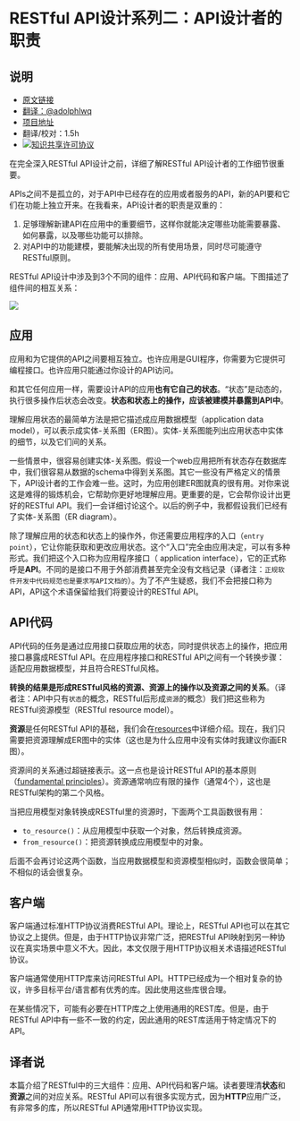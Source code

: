# RESTful API设计系列二：API设计者的职责

## 说明
- [原文链接](http://restful-api-design.readthedocs.io/en/latest/scope.html#the-application)
- [翻译：@adolphlwq](https://github.com/adolphlwq)
- [项目地址](https://github.com/adolphlwq/translate)
- 翻译/校对：1.5h
- <a rel="license" href="http://creativecommons.org/licenses/by-nc/4.0/"><img alt="知识共享许可协议" style="border-width:0" src="https://i.creativecommons.org/l/by-nc/4.0/80x15.png" /></a>

在完全深入RESTful API设计之前，详细了解RESTful API设计者的工作细节很重要。

APIs之间不是孤立的，对于API中已经存在的应用或者服务的API，新的API要和它们在功能上独立开来。在我看来，API设计者的职责是双重的：
1. 足够理解新建API在应用中的重要细节，这样你就能决定哪些功能需要暴露、如何暴露，以及哪些功能可以排除。
2. 对API中的功能建模，要能解决出现的所有使用场景，同时尽可能遵守RESTful原则。

RESTful API设计中涉及到3个不同的组件：应用、API代码和客户端。下图描述了组件间的相互关系：

![](http://restful-api-design.readthedocs.io/en/latest/_images/scope.png)

## 应用
应用和为它提供的API之间要相互独立。也许应用是GUI程序，你需要为它提供可编程接口。也许应用只能通过你设计的API访问。

和其它任何应用一样，需要设计API的应用**也有它自己的状态**。“状态”是动态的，执行很多操作后状态会改变。**状态和状态上的操作，应该被建模并暴露到API中**。

理解应用状态的最简单方法是把它描述成应用数据模型（application data model），可以表示成实体-关系图（ER图）。实体-关系图能列出应用状态中实体的细节，以及它们间的关系。

一些情景中，很容易创建实体-关系图。假设一个web应用把所有状态存在数据库中，我们很容易从数据的schema中得到关系图。其它一些没有严格定义的情景下，API设计者的工作会难一些。这时，为应用创建ER图就真的很有用。对你来说这是难得的锻炼机会，它帮助你更好地理解应用。更重要的是，它会帮你设计出更好的RESTful API。我们一会详细讨论这个。以后的例子中，我都假设我们已经有了实体-关系图（ER diagram）。

除了理解应用的状态和状态上的操作外，你还需要应用程序的入口（`entry point`），它让你能获取和更改应用状态。这个“入口”完全由应用决定，可以有多种形式。我们把这个入口称为应用程序接口（ application interface），它的正式称呼是**API**。不同的是接口不用于外部消费甚至完全没有文档记录（译者注：`正规软件开发中代码规范也是要求写API文档的`）。为了不产生疑惑，我们不会把接口称为API，API这个术语保留给我们将要设计的RESTful API。

## API代码
API代码的任务是通过应用接口获取应用的状态，同时提供状态上的操作，把应用接口暴露成RESTful API。在应用程序接口和RESTful API之间有一个转换步骤：适配应用数据模型，并且符合RESTful风格。

**转换的结果是形成RESTful风格的资源、资源上的操作以及资源之间的关系**。（译者注：API中只有`状态`的概念，RESTful后形成`资源`的概念）我们把这些称为RESTful资源模型（RESTful resource model）。

**资源**是任何RESTful API的基础，我们会在[resources](http://restful-api-design.readthedocs.io/en/latest/resources.html)中详细介绍。现在，我们只需要把资源理解成ER图中的实体（这也是为什么应用中没有实体时我建议你画ER图）。

资源间的关系通过超链接表示。这一点也是设计RESTful API的基本原则（[fundamental principles](http://roy.gbiv.com/untangled/2008/rest-apis-must-be-hypertext-driven)）。资源通常响应有限的操作（通常4个），这也是RESTful架构的第二个风格。

当把应用模型对象转换成RESTful里的资源时，下面两个工具函数很有用：
- `to_resource()`：从应用模型中获取一个对象，然后转换成资源。
- `from_resource()`：把资源转换成应用模型中的对象。

后面不会再讨论这两个函数，当应用数据模型和资源模型相似时，函数会很简单；不相似的话会很复杂。

## 客户端
客户端通过标准HTTP协议消费RESTful API。理论上，RESTful API也可以在其它协议之上提供。但是，由于HTTP协议非常广泛，把RESTful API映射到另一种协议在真实场景中意义不大。因此，本文仅限于用HTTP协议相关术语描述RESTful协议。

客户端通常使用HTTP库来访问RESTful API。HTTP已经成为一个相对复杂的协议，许多目标平台/语言都有优秀的库。因此使用这些库很合理。

在某些情况下，可能有必要在HTTP库之上使用通用的REST库。但是，由于RESTful API中有一些不一致的约定，因此通用的REST库适用于特定情况下的API。

## 译者说
本篇介绍了RESTful中的三大组件：应用、API代码和客户端。读者要理清**状态**和**资源**之间的对应关系。RESTful API可以有很多实现方式，因为**HTTP**应用广泛，有非常多的库，所以RESTful API通常用HTTP协议实现。
